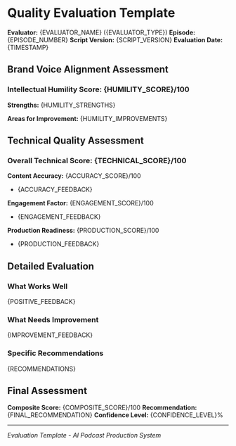 # Quality Evaluation Template

**Evaluator:** {EVALUATOR_NAME} ({EVALUATOR_TYPE})
**Episode:** {EPISODE_NUMBER}
**Script Version:** {SCRIPT_VERSION}
**Evaluation Date:** {TIMESTAMP}

## Brand Voice Alignment Assessment

### Intellectual Humility Score: {HUMILITY_SCORE}/100

**Strengths:**
{HUMILITY_STRENGTHS}

**Areas for Improvement:**
{HUMILITY_IMPROVEMENTS}

## Technical Quality Assessment

### Overall Technical Score: {TECHNICAL_SCORE}/100

**Content Accuracy:** {ACCURACY_SCORE}/100
- {ACCURACY_FEEDBACK}

**Engagement Factor:** {ENGAGEMENT_SCORE}/100
- {ENGAGEMENT_FEEDBACK}

**Production Readiness:** {PRODUCTION_SCORE}/100
- {PRODUCTION_FEEDBACK}

## Detailed Evaluation

### What Works Well
{POSITIVE_FEEDBACK}

### What Needs Improvement
{IMPROVEMENT_FEEDBACK}

### Specific Recommendations
{RECOMMENDATIONS}

## Final Assessment

**Composite Score:** {COMPOSITE_SCORE}/100
**Recommendation:** {FINAL_RECOMMENDATION}
**Confidence Level:** {CONFIDENCE_LEVEL}%

---

*Evaluation Template - AI Podcast Production System*
